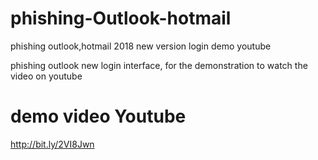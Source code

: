 # phishing-Outlook-hotmail
phishing outlook,hotmail 2018 new version login demo youtube

phishing outlook new login interface, for the demonstration to watch the video on youtube

# demo video Youtube 

http://bit.ly/2VI8Jwn
